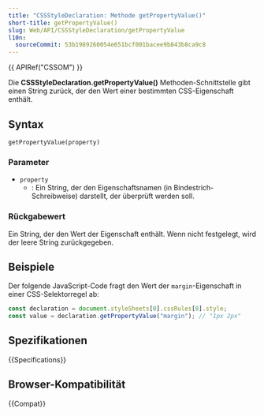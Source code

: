 ```yaml
---
title: "CSSStyleDeclaration: Methode getPropertyValue()"
short-title: getPropertyValue()
slug: Web/API/CSSStyleDeclaration/getPropertyValue
l10n:
  sourceCommit: 53b1989260054e651bcf001bacee9b843b8ca9c8
---
```


{{ APIRef("CSSOM") }}

Die **CSSStyleDeclaration.getPropertyValue()** Methoden-Schnittstelle gibt einen String zurück, der den Wert einer bestimmten CSS-Eigenschaft enthält.

## Syntax

```js-nolint
getPropertyValue(property)
```

### Parameter

- `property`
  - : Ein String, der den Eigenschaftsnamen (in Bindestrich-Schreibweise) darstellt, der überprüft werden soll.

### Rückgabewert

Ein String, der den Wert der Eigenschaft enthält. Wenn nicht festgelegt, wird der leere String zurückgegeben.

## Beispiele

Der folgende JavaScript-Code fragt den Wert der `margin`-Eigenschaft in einer CSS-Selektorregel ab:

```js
const declaration = document.styleSheets[0].cssRules[0].style;
const value = declaration.getPropertyValue("margin"); // "1px 2px"
```

## Spezifikationen

{{Specifications}}

## Browser-Kompatibilität

{{Compat}}
